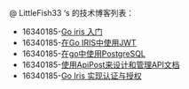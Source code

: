 @ LittleFish33 ‘s 的技术博客列表：

* 16340185-[Go iris 入门](https://blog.csdn.net/qiuxy23/article/details/93542162)
* 16340185-[在Go IRIS中使用JWT](https://blog.csdn.net/qiuxy23/article/details/93552125)
* 16340185-[在go中使用PostgreSQL](https://blog.csdn.net/qiuxy23/article/details/93555174)
* 16340185-[使用ApiPost来设计和管理API文档](https://blog.csdn.net/qiuxy23/article/details/93557746)
* 16340185-[Go Iris 实现认证与授权](https://blog.csdn.net/qiuxy23/article/details/93600846)

